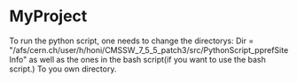 # MyProject
To run the python script, one needs to change the directorys:
Dir = "/afs/cern.ch/user/h/honi/CMSSW_7_5_5_patch3/src/PythonScript_pprefSiteInfo"
as well as the ones in the bash script(if you want to use the bash script.)
To you own directory.
